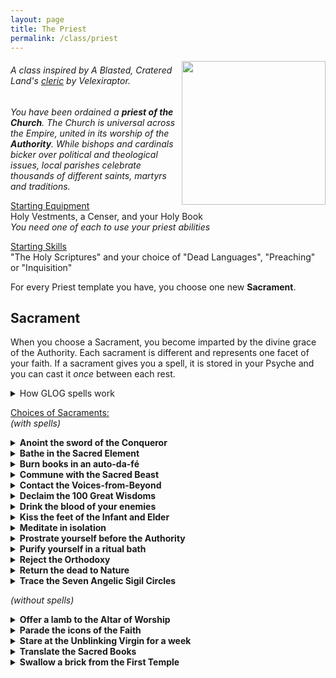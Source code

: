 ```yaml
---
layout: page
title: The Priest
permalink: /class/priest
---
```


<img align="right" width=230px src="https://images.squarespace-cdn.com/content/v1/5a7a459818b27d32248b6c7d/1519392537451-8B05C1VZDSUQD6BQZH5D/Bishop+%26+Bagg+Illustration+Black.png">

###### A class inspired by A Blasted, Cratered Land's [cleric](https://crateredland.blogspot.com/2019/01/the-cleric.html) by Velexiraptor. 

_You have been ordained a **priest of the Church**. The Church is universal across the Empire, united in its worship of the **Authority**. While bishops and cardinals bicker over political and theological issues, local parishes celebrate thousands of different saints, martyrs and traditions._

<ins>Starting Equipment</ins><br>
Holy Vestments, a Censer, and your Holy Book 
<br> _You need one of each to use your priest abilities_

<ins>Starting Skills</ins><br>
"The Holy Scriptures" and your choice of "Dead Languages", "Preaching" or "Inquisition"

For every Priest template you have, you choose one new **Sacrament**.

## Sacrament
When you choose a Sacrament, you become imparted by the divine grace of the Authority. Each sacrament is different and represents one facet of your faith. If a sacrament gives you a spell, it is stored in your Psyche and you can cast it _once_ between each rest.

<details markdown="1">
<summary>How GLOG spells work</summary>
<ins>Spell Dice (SD)</ins><br>
They are D6s and you cannot cast a spell without them. Whenever you cast a spell, you choose how many SD to invest into it. The result of the spell depends on the number of [dice] and their [sum].

Every time you roll doubles you get closer to *Catastrophe*.

<ins>Catastrophe</ins><br>
Every time you roll doubles you gain 1 *Doom Point*. Roll a D20. If you roll equal to or below your doom score, you trigger a [catastrophe](/list/spell-catastrophe). Triples give 3 Points, and Quadruples, 6 points.
</details>

<ins>Choices of Sacraments:</ins><br>
_(with spells)_

<details markdown="1">
<summary><b>Anoint the sword of the Conqueror</b></summary>
- You can spend Spell Dice as you attack and add the sum to your attack and damage rolls.
- When you hit an enemy with a weapon or you take damage from a weapon, you gain 1 Spell Die for your next combat turn.
- Roll 1D4, you gain the following spell: 1. [Thaumaturgy](/2020/11/13/thaumaturgy), 2. [Blood Scabbard](/2020/11/13/blood-scabbard), 3. [Cure](/2020/11/13/cure), 4. [Nine Lives](/2020/11/12/nine-lives)
</details>

<details markdown="1">
<summary><b>Bathe in the Sacred Element</b></summary>
- Choose what is the Sacred Element. You can shape it like clay.
- If your body is covered in the Sacred Element, you have a free spell dice.
- Roll 1D4, you gain the following spell: 1. [Cloak of Element](/2020/11/13/cloak-of-element/), 2. [Conjure](/2020/11/12/conjure/) (the element), 3. [Elementamorphosis](/2020/11/13/elementamorphosis/), 4. [One with the Elements](https://saltygoo.github.io/2020/11/13/one-with-the-elements/)
<details markdown="1">
<summary><i>1D20 Elements</i></summary>
1. Wind / Oxygen / Sound
2. Stone / Sand / Earth
3. Flames / Sparks / Explosion
4. Water / Rain / Bubbles
5. Magma / Coal / Glass
6. Ice / Snow / Cold
7. Ooze / Plant / Mud
8. Smoke / Gas / Heat
9. Positive Energy / Blood / Mind
10. Negative Energy / Darkness / Rot
11. Light / Star / Radium
12. Metal / Gem / Alloy
13. Lightning / Magnetism / Static
14. Steam / Cloud / Vapor
15. Salt / Oil / Mercury
16. Dust / Bone / Debris
17. Ash / Sulfur / Soot
18. Vacuum / Antigravity / Ether
19. Roll twice, choose one.
20. Roll twice: it's both at the same time.
</details>
<br>
</details>

<details markdown="1">
<summary><b>Burn books in an auto-da-fé</b></summary>
- Idiots believe you.
- When you destroy a source of knowledge, you gain 1 Spell Die (until you spend it).
- Roll 1D4, you gain the following spell: 1. [Pinky Knot](/2020/11/13/pinky-knot/), 2. [Poppy's Milk](/2020/11/13/poppys-milk/), 3. [Servitude](/2020/11/12/servitude/), 4. [Singularity of Purpose](/2020/11/12/singularity-of-purpose/)
</details>

<details markdown="1">
<summary><b>Commune with the Sacred Beast</b></summary>
- Choose what kind of animal is the Sacred Beast. You can speak with this animal.
- As long as you are act like what the chosen animal represents you have at least 1 Spell Dice.
- Roll 1D4, you gain the following spell relating to the chosen animal: 1. [Animorph](/2020/11/12/animorph), 2. [Bestow Animal Aspect](/2020/11/12/bestow-aspect), 3. [The Animal Allure](/2020/11/12/animal-allure), 4. [Call of the Animal](/2020/11/12/call-of-the-animal).
</details>

<details markdown="1">
<summary><b>Contact the Voices-from-Beyond</b></summary>
- Roll on the [D500 mutation table](https://coinsandscrolls.blogspot.com/2018/01/osr-1d500-biological-mutations.html).
- You have as many daily Spell Dice as you have mutations.
- Roll 1D4, you gain the following spell: 1. [Conjure](/2020/11/12/conjure/), 2. [Genoplasm](/2020/11/13/genoplasm/), 3. [Petition](/2020/11/12/petition/), 4. [Transcendence](/2020/11/13/transcendence/)
</details>

<details markdown="1">
<summary><b>Declaim the 100 Great Wisdoms</b></summary>
- If you would roll for a new spell, roll twice and choose. You can do that retroactively for your other Sacraments.
- Every session, you gain 1 Spell Die (until you spend it).
- Roll 1D4, you gain the following spell: 1. [Astral Projection](/2020/11/13/astral-projection/), 2. [Doom Foretold](/2020/11/13/doom-foretold/), 3. [Empathic Vessel](/2020/11/13/empathic-vessel/), 4. [Amulet of the Open Hand](/2020/11/13/amulet-of-the-open-hand/)
</details>

<details markdown="1">
<summary><b>Drink the blood of your enemies</b></summary>
- Every time somebody wrongs you, you can note the wrong in your Psyche. You know instinctively when you are getting closer to these people.
- Every time you get revenge from one of the wrongs in your Psyche, you gain 1 Spell Die (until you rest).
- Roll 1D4, you gain the following spell: 1. [Karmic Retribution](/2020/11/13/karmic-retribution/), 2. [Petition](/2020/11/12/petition/), 3. [Relentless Vigor](/2020/11/13/relentless-vigor/), 4. [Undying Oath](/2020/11/13/undying-oath/)
</details>

<details markdown="1">
<summary><b>Kiss the feet of the Infant and Elder</b></summary>
- You gain a new [follower](https://coinsandscrolls.blogspot.com/2017/06/osr-table-of-camp-followers.html) each time you end a session in a city.
- Each person joining you in the casting of a spell adds 0.5 Spell Die to it.
- Roll 1D4, you gain the following spell: 1. [Circle of Protection](/2020/11/12/circle-of-protection/), 2. [Last Oath](/2020/11/13/last-oath/), 3. [Rite of the Seventh Day](/2020/11/13/rite-of-the-seventh-day/), 4. [Salvation](/2020/11/13/salvation/)
</details>

<details markdown="1">
<summary><b>Meditate in isolation</b></summary>
- Each session, you can ask a Yes/No question to the referee. You will get the answer at the beginning of your next game.
- At the end of a session, note 2 specific actions you want to do. The next time you play, you have 1 additional Spell Die when doing those actions.
- Roll 1D4, you gain the following spell: 1. [Aura of Renewal](/2020/11/13/aura-of-renewal), 2. [Delay](/2020/11/13/delay), 3. [Indolence](/2020/11/13/indolence), 4. [Seal of Retribution](/2020/11/13/seal-of-retribution)
</details>

<details markdown="1">
<summary><b>Prostrate yourself before the Authority</b></summary>
- You are considered judge, jury and executioner by the faithful.
- When you punish someone for breaking the Law, you gain 1 Spell Die (until you spend it).
- Roll 1D4, you gain the following spell: 1. [Call for Judgement](/2020/11/12/call-for-judgement), 2. [Command](/2020/11/13/command), 3. [Smell Sin](/2020/11/12/smell-sin), 4. [Smite the Wicked](/2020/11/13/smite-the-wicked)
</details>

<details markdown="1">
<summary><b>Purify yourself in a ritual bath</b></summary>
- Each day, you have a D8 advice die you can give to one of your allies. That person can spend it to add the result to any noncombat D20 roll.
- You gain 1 SD every time you give someone counsel and it turns out to be right. This SD lasts until you rest.
- Roll 1D4, you gain the following spell: 1. [Animate Book](/2020/11/13/animate-book/), 2. [Comprehension](/2020/11/13/comprehension/), 3. [Vitalize](/2020/11/13/vitalize/), 4. [Stormspeech](/2020/11/13/stormspeech/)
###### *From J.N. Sinombre's [Rabbi](https://madgods.bearblog.dev/glog-class-rabbi/)!*
</details>

<details markdown="1">
<summary><b>Reject the Orthodoxy</b></summary>
- You are immune to curses.
- When you undermine the Church or destroy a religious item, you gain 1 Spell Die (until you spend it).
- Roll 1D4, you gain the following spell: 1. [Deliver from Malison](/2020/11/13/deliver-from-malison/), 2. [Beckon Doom](/2020/11/13/beckon-doom/), 3. [Implant Idea](/2020/11/13/implant-idea/), 4. [Enrage Believer](/2020/11/13/enrage-believer/)
###### *From J.N. Sinombre's [Abnegator](https://madgods.bearblog.dev/glog-class-abnegator/)!*
</details>

<details markdown="1">
<summary><b>Return the dead to Nature</b></summary>
- You can rot dead organic matter with your touch. A few seconds spoils food, and 1 hour consumes a dead human.
- You can consume one organic object in your inventory to gain 1 Spell Die (for the next 10 minutes).
- Roll 1D4, you gain the following spell: 1. [Cordiceps Apotheosis](/2020/11/12/cordiceps-apotheosis/), 2. [Fey Ring](/2020/11/13/fey-ring/), 3. [Hallucinogenesis](/2020/11/13/hallucinogenesis/), 4. [Potpourri](/2020/11/13/potpourri/)
</details>

<details markdown="1">
<summary><b>Trace the Seven Angelic Sigil Circles</b></summary>
- Once, a gardian angel can save someone else of your choice from certain death.
- As long as you haven't commited murder, you start each adventure with a cumulative Spell Die.
- Roll 1D4, you gain the following spell: 1. [Sigil of Bezaliel](/2020/11/13/sigil-of-bezaliel/), 2. [Sigil of Phanuel](/2020/11/13/sigil-of-phanuel/), 3. [Sigil of Shamsiel](/2020/11/13/sigil-of-shamsiel/), 4. [Sigil of Zagzagel](/2020/11/13/sigil-of-zagzagel/)
##### From The Nothic's Eye's [Angelologist](https://nothicseye.blogspot.com/2023/06/who-does-not-understand-class.html)
</details>


_(without spells)_

<details markdown="1">
<summary><b>Offer a lamb to the Altar of Worship</b></summary>
- You can speak the Holy Language of Angels, Demons, Gods and Babies.
- You can spend 10 minutes at any shrine to learn the health, goal and disposition of the divinity in residence.
- Once per session you can ask a divinity a question, which they will answer with a hint.
</details>

<details markdown="1">
<summary><b>Parade the icons of the Faith</b></summary>
- When you go into town, you draw audiences of pious [followers](https://coinsandscrolls.blogspot.com/2017/06/osr-table-of-camp-followers.html). After your sermons, you can hire a number of believers equal to the Treasures you carry.
- You can give a class level to your next follower.
- You can command your followers as a group and they will follow your orders blindly.
</details>

<details markdown="1">
<summary><b>Stare at the Unblinking Virgin for a week</b></summary>
- Once per day you may take time to closely examine a situation or person. When you do, you may ask the referee one of the following questions. They must answer truthfully.
-- What happened here recently?
-- What is about to happen?
-- Who’s really in control here?
-- What here is not what it appears to be?
- When violence seems imminent, no one can make an attack or cast a harmful spell until you’ve had your say.
##### From Vivanter's [Councilor](https://mediumsandmessages.bearblog.dev/glog-the-counselor/)
</details>

<details markdown="1">
<summary><b>Translate the Sacred Books</b></summary>
- You have a resource called Big Questions (BQ) that starts at 0. When you encounter something truly mysterious or confounding, increase your BQ by 1 and write down a question about it. When you spend time in an archive or with eminent scholars, roll a d6. If the result is less than or equal to your BQ, reduce your BQ by 1 and answer one of your questions.
- You can choose an additional skill from the priest class.
##### From Vivanter's unpublished [Sage](https://mediumsandmessages.bearblog.dev/blog/)
</details>

<details markdown="1">
<summary><b>Swallow a brick from the First Temple</b></summary>
- You can read all languages which have no living speakers. 
- You have a sense for architecture and ruin. You can tell where a structure will break first (or next), and whether that destruction is imminent. You can also tell how long ago a structure collapsed. Once per adventure, you can dictate a time within that month for a target structure to collapse in the manner foretold (which can be as soon as Immediately).
- Alternatively, you can dictate instead that a structure will not collapse for a month.
##### From Dead Delver's [Celestial Arts](https://sevendeadlydungeons.blogspot.com/2023/05/celestial-arts-of-outer-bodies-glog.html?m=1)
</details>

